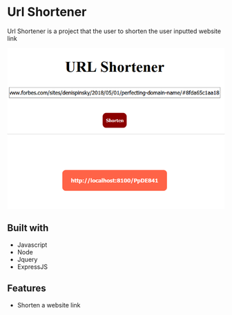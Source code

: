 # Url Shortener
Url Shortener is a project that the user to shorten the user inputted website link


![alt text](public/assets/Screenshot%20(56).png)

## Built with
* Javascript
* Node
* Jquery
* ExpressJS


## Features
* Shorten a website link
